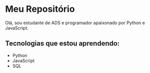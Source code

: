 # Meu Repositório

Olá, sou estudante de ADS e programador apaixonado por Python e JavaScript.

## Tecnologias que estou aprendendo:
- Python
- JavaScript
- SQL
